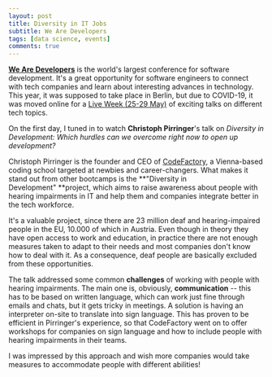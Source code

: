 ```yaml
---
layout: post
title: Diversity in IT Jobs
subtitle: We Are Developers
tags: [data science, events]
comments: true
---
```


[**We Are Developers**](https://www.wearedevelopers.com/talents/) is the world's largest conference for software development. It's a great opportunity for software engineers to connect with tech companies and learn about interesting advances in technology. This year, it was supposed to take place in Berlin, but due to COVID-19, it was moved online for a [Live Week (25-29 May)](https://www.wearedevelopers.com/live) of exciting talks on different tech topics.

On the first day, I tuned in to watch **Christoph Pirringer**'s talk on *Diversity in Development: Which hurdles can we overcome right now to open up development?*

Christoph Pirringer is the founder and CEO of [CodeFactory](https://codefactory.wien/), a Vienna-based coding school targeted at newbies and career-changers. What makes it stand out from other bootcamps is the **"Diversity in Development" **project, which aims to raise awareness about people with hearing impairments in IT and help them and companies integrate better in the tech workforce.

It's a valuable project, since there are 23 million deaf and hearing-impaired people in the EU, 10.000 of which in Austria. Even though in theory they have open access to work and education, in practice there are not enough measures taken to adapt to their needs and most companies don't know how to deal with it. As a consequence, deaf people are basically excluded from these opportunities.

The talk addressed some common **challenges** of working with people with hearing impairments. The main one is, obviously, **communication** -- this has to be based on written language, which can work just fine through emails and chats, but it gets tricky in meetings. A solution is having an interpreter on-site to translate into sign language. This has proven to be efficient in Pirringer's experience, so that CodeFactory went on to offer workshops for companies on sign language and how to include people with hearing impairments in their teams.

I was impressed by this approach and wish more companies would take measures to accommodate people with different abilities!